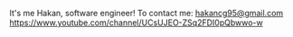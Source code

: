 It's me Hakan, software engineer!
To contact me:
hakancg95@gmail.com
https://www.youtube.com/channel/UCsUJEO-ZSq2FDI0pQbwwo-w


<!---
hkncm-github/hkncm-github is a ✨ special ✨ repository because its `README.md` (this file) appears on your GitHub profile.
You can click the Preview link to take a look at your changes.
--->
